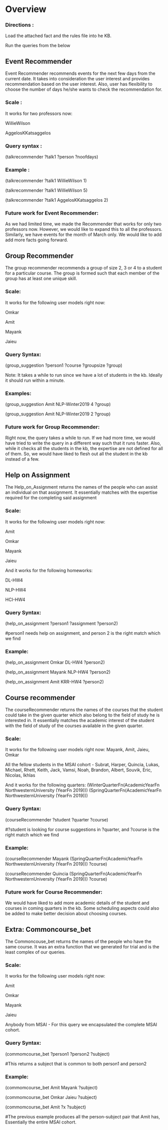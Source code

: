 
# Overview

### Directions :

Load the attached fact and the rules file into he KB.


Run the queries from the below


## Event Recommender

Event Recommender recommends events for the next few days from the current date. It takes into consideration the user interest and provides recommendation based on the user interest. Also, user has flexibility to choose the number of days he/she wants to check the recommendation for.

### Scale :
It works for two professors now:

WillieWilson

AggelosKKatsaggelos


### Query syntax :
(talkrecommender ?talk1 ?person ?noofdays)

### Example :


(talkrecommender ?talk1 WillieWilson 1)


(talkrecommender ?talk1 WillieWilson 5)


(talkrecommender ?talk1 AggelosKKatsaggelos 2)



### Future work for Event Recommender:

As we had limited time, we made the Recommender that works for only two professors now. However, we would like to expand this to all the professors. Similarly, we have events for the month of March only. We would like to add add more facts going forward.


## Group Recommender

The group recommender recommends a group of size 2, 3 or 4 to a student for a particular course. The group is formed such that each member of the group has at least one unique skill.

### Scale:

It works for the following user models right now:

Omkar

Amit

Mayank

Jaieu

### Query Syntax:
(group_suggestion ?person1 ?course ?groupsize ?group)

Note: It takes a while to run since we have a lot of students in the kb. Ideally it should run within a minute.

### Examples:

(group_suggestion Amit NLP-Winter2019 4 ?group)

(group_suggestion Amit NLP-Winter2019 2 ?group)

### Future work for Group Recommender:


Right now, the query takes a while to run. If we had more time, we would have tried to write the query in a different way such that it runs faster. Also, while it checks all the students in the kb, the expertise are not defined for all of them. So, we would have liked to flesh out all the student in the kb instead of a few.



## Help on Assignment

The Help_on_Assignment returns the names of the people who can assist an individual on that assignment. It essentially matches with the expertise required for the completing said assignment

### Scale:

It works for the following user models right now:

Amit

Omkar

Mayank

Jaieu

And it works for the following homeworks:


DL-HW4

NLP-HW4

HCI-HW4


### Query Syntax:
(help_on_assignment ?person1 ?assignment ?person2)

#person1 needs help on assignment, and person 2 is the right match which we find


### Example:

(help_on_assignment Omkar DL-HW4 ?person2)

(help_on_assignment Mayank NLP-HW4 ?person2)

(help_on_assignment Amit KRR-HW4 ?person2)



## Course recommender

The courseRecommender returns the names of the courses that the student could take in the given quarter which also belong to the field of study he is interested in. It essentially matches the academic interest of the student with the field of study of the courses available in the given quarter.


### Scale:

It works for the following user models right now:
Mayank, Amit, Jaieu, Omkar

All the fellow students in the MSAI cohort - Subrat, Harper, Quincia, Lukas, Michael, Rhett, Keith, Jack, Vamsi, Noah, Brandon, Albert, Souvik, Eric, Nicolas, Ikhlas

And it works for the following quarters:
(WinterQuarterFn(AcademicYearFn NorthwesternUniversity (YearFn 2019)))
(SpringQuarterFn(AcademicYearFn NorthwesternUniversity (YearFn 2019)))


### Query Syntax:
(courseRecommender ?student ?quarter ?course)

#?student is looking for course suggestions in ?quarter, and ?course is the right match which we find


### Example:

(courseRecommender Mayank
 (SpringQuarterFn(AcademicYearFn NorthwesternUniversity (YearFn 2019)))
 ?course)

 (courseRecommender Quincia
  (SpringQuarterFn(AcademicYearFn NorthwesternUniversity (YearFn 2019)))
  ?course)

### Future work for Course Recommender:

We would have liked to add more academic details of the student and courses in coming quarters in the kb. Some scheduling aspects could also be added to make better decision about choosing courses.


## Extra: Commoncourse_bet

The Commoncouse_bet returns the names of the people who have the same course. It was an extra function that we generated for trial and is the least complex of our queries.

### Scale:

It works for the following user models right now:

Amit

Omkar

Mayank

Jaieu

Anybody from MSAI - For this query we encapsulated the complete MSAI cohort.


### Query Syntax:

(commomcourse_bet ?person1 ?person2  ?subject)

#This returns a subject that is common to both person1 and person2

### Example:

(commomcourse_bet Amit Mayank  ?subject)

(commomcourse_bet Omkar Jaieu  ?subject)

(commomcourse_bet Amit  ?x  ?subject)

#The previous example produces all the person-subject pair that Amit has, Essentially the entire MSAI cohort.
